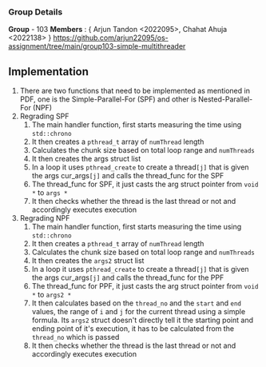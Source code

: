 ### Group Details

**Group** - 103 **Members** : { Arjun Tandon \<2022095\>, Chahat Ahuja \<2022138\> }
https://github.com/arjun22095/os-assignment/tree/main/group103-simple-multithreader

## Implementation

1.  There are two functions that need to be implemented as mentioned in PDF, one is the Simple-Parallel-For (SPF) and other is Nested-Parallel-For (NPF)
2.  Regrading SPF
    1.  The main handler function, first starts measuring the time using `std::chrono`
    2.  It then creates a `pthread_t` array of `numThread` length
    3.  Calculates the chunk size based on total loop range and `numThreads`
    4.  It then creates the args struct list
    5.  In a loop it uses `pthread_create` to create a thread`[j]` that is given the args cur_args`[j]` and calls the thread_func for the SPF
    6.  The thread_func for SPF, it just casts the arg struct pointer from `void *` to `args *`
    7.  It then checks whether the thread is the last thread or not and accordingly executes execution
3.  Regrading NPF
    1.  The main handler function, first starts measuring the time using `std::chrono`
    2.  It then creates a `pthread_t` array of `numThread` length
    3.  Calculates the chunk size based on total loop range and `numThreads`
    4.  It then creates the `args2` struct list
    5.  In a loop it uses `pthread_create` to create a thread`[j]` that is given the args cur_args`[j]` and calls the thread_func for the PPF
    6.  The thread_func for PPF, it just casts the arg struct pointer from `void *` to `args2 *`
    7.  It then calculates based on the `thread_no` and the `start` and `end` values, the range of `i` and `j` for the current thread using a simple formula. Its `args2` struct doesn't directly tell it the starting point and ending point of it's execution, it has to be calculated from the `thread_no` which is passed
    8.  It then checks whether the thread is the last thread or not and accordingly executes execution
